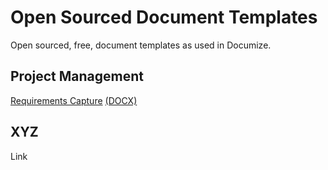 # Open Sourced Document Templates

Open sourced, free, document templates as used in Documize.

## Project Management

[Requirements Capture](project-management/requirements-capture.md) [(DOCX)](project-management/requirements-capture.docx)

## XYZ

Link

